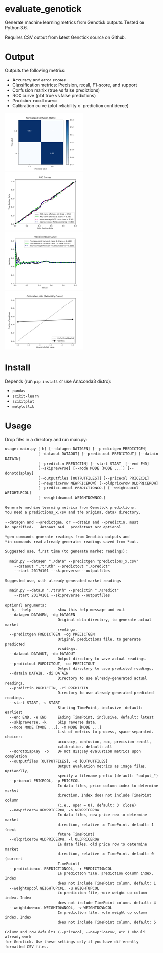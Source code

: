 # evaluate_genotick
Generate machine learning metrics from Genotick outputs. Tested on Python 3.6. 

Requires CSV output from latest Genotick source on Github.

# Output

Outputs the following metrics:

* Accuracy and error scores
* Classification metrics: Precision, recall, F1-score, and support
* Confusion matrix (true vs false predictions)
* ROC curve (plot true vs false predictions)
* Precision-recall curve
* Calibration curve (plot reliability of prediction confidence)

<img src="datasets/stock/stock_confusion.png" width="256"> <img src="datasets/stock/stock_roc.png" width="256"> <img src="datasets/stock/stock_precision-recall.png" width="256"> <img src="datasets/stock/stock_calibration.png" width="256">

# Install

Depends (run `pip install` or use Anaconda3 distro):
* `pandas`
* `scikit-learn`
* `scikitplot`
* `matplotlib`

# Usage

Drop files in a directory and run main.py:

```
usage: main.py [-h] [--datagen DATAGEN] [--predictgen PREDICTGEN]
               [--dataout DATAOUT] [--predictout PREDICTOUT] [--datain DATAIN]
               [--predictin PREDICTIN] [--start START] [--end END]
               [--skipreverse] [--mode MODE [MODE ...]] [--donotdisplay]
               [--outputfiles [OUTPUTFILES]] [--pricecol PRICECOL]
               [--newpricerow NEWPRICEROW] [--oldpricerow OLDPRICEROW]
               [--predictioncol PREDICTIONCOL] [--weightupcol WEIGHTUPCOL]
               [--weightdowncol WEIGHTDOWNCOL]

Generate machine learning metrics from Genotick predictions.
You need a predictions_x.csv and the original data/ directory.

--datagen and --predictgen, or --datain and --predictin, must
be specified. --dataout and --predictout are optional.

*gen commands generate readings from Genotick outputs and
*in commands read already-generated readings saved from *out.

Suggested use, first time (to generate market readings):

  main.py --datagen "./data" --predictgen "predictions_x.csv"
    --dataout "./truth" --predictout "./predict"
    --start 20170101 --skipreverse --outputfiles

Suggested use, with already-generated market readings:

  main.py --datain "./truth" --predictin "./predict"
    --start 20170101 --skipreverse --outputfiles

optional arguments:
  -h, --help            show this help message and exit
  --datagen DATAGEN, -dg DATAGEN
                        Original data directory, to generate actual market
                        readings.
  --predictgen PREDICTGEN, -cg PREDICTGEN
                        Original predictions file, to generate predicted
                        readings.
  --dataout DATAOUT, -do DATAOUT
                        Output directory to save actual readings.
  --predictout PREDICTOUT, -co PREDICTOUT
                        Output directory to save predicted readings.
  --datain DATAIN, -di DATAIN
                        Directory to use already-generated actual readings.
  --predictin PREDICTIN, -ci PREDICTIN
                        Directory to use already-generated predicted readings.
  --start START, -s START
                        Starting TimePoint, inclusive. default: earliest
  --end END, -e END     Ending TimePoint, inclusive. default: latest
  --skipreverse, -k     Skip reverse data.
  --mode MODE [MODE ...], -m MODE [MODE ...]
                        List of metrics to process, space-separated. choices:
                        accuracy, confusion, roc, precision-recall,
                        calibration. default: all
  --donotdisplay, -b    Do not display evaluation metrics upon completion
  --outputfiles [OUTPUTFILES], -o [OUTPUTFILES]
                        Output evaluation metrics as image files. Optionally,
                        specify a filename prefix (default: "output_")
  --pricecol PRICECOL, -p PRICECOL
                        In data files, price column index to determine market
                        direction. Index does not include TimePoint column
                        (i.e., open = 0). default: 3 (close)
  --newpricerow NEWPRICEROW, -n NEWPRICEROW
                        In data files, new price row to determine market
                        direction, relative to TimePoint. default: 1 (next
                        future TimePoint)
  --oldpricerow OLDPRICEROW, -l OLDPRICEROW
                        In data files, old price row to determine market
                        direction, relative to TimePoint. default: 0 (current
                        TimePoint)
  --predictioncol PREDICTIONCOL, -r PREDICTIONCOL
                        In prediction file, prediction column index. Index
                        does not include TimePoint column. default: 1
  --weightupcol WEIGHTUPCOL, -u WEIGHTUPCOL
                        In prediction file, vote weight up column index. Index
                        does not include TimePoint column. default: 4
  --weightdowncol WEIGHTDOWNCOL, -w WEIGHTDOWNCOL
                        In prediction file, vote weight up column index. Index
                        does not include TimePoint column. default: 5

Column and row defaults (--pricecol, --newpricerow, etc.) should already work
for Genotick. Use these settings only if you have differently formatted CSV files.
```
